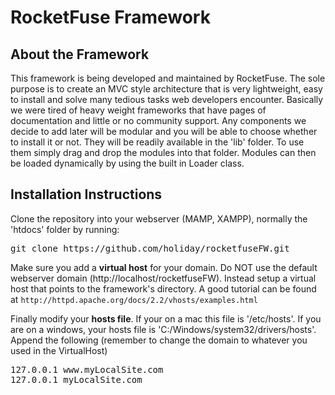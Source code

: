 <h1>RocketFuse Framework</h1>
<h2>About the Framework</h2>
<p>This framework is being developed and maintained by RocketFuse. The sole purpose is to create an MVC style architecture that is very lightweight, easy to install and 
solve many tedious tasks web developers encounter. Basically we were tired of heavy weight frameworks that have pages of documentation and little or no community 
support. Any components we decide to add later will be modular and you will be able to choose whether to install it or not. They will be readily available in the 'lib' folder. To use them simply drag and drop the modules into that folder. Modules can then be loaded dynamically by using the built in Loader class.</p>

<h2>Installation Instructions</h2>

<p>Clone the repository into your webserver (MAMP, XAMPP), normally the 'htdocs' folder by running:</p>
<pre>
git clone https://github.com/holiday/rocketfuseFW.git
</pre>

<p>Make sure you add a <strong>virtual host</strong> for your domain. Do NOT use the default webserver domain (http://localhost/rocketfuseFW). Instead setup a virtual host that points to the framework's directory. A good tutorial can be found at <code>http://httpd.apache.org/docs/2.2/vhosts/examples.html</code></p>

<p>Finally modify your <strong>hosts file</strong>. If your on a mac this file is '/etc/hosts'. If you are on a windows, your hosts file is 'C:/Windows/system32/drivers/hosts'. Append the following (remember to change the domain to whatever you used in the VirtualHost)</p>

<pre>
127.0.0.1 www.myLocalSite.com
127.0.0.1 myLocalSite.com
</pre>

